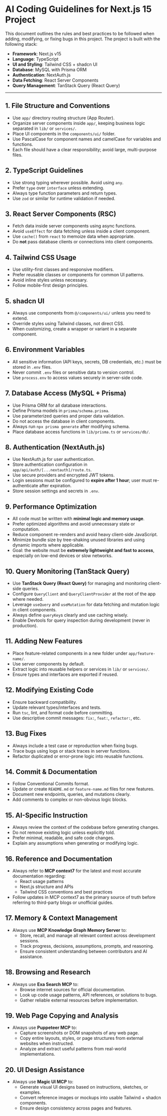 # AI Coding Guidelines for Next.js 15 Project

This document outlines the rules and best practices to be followed when adding, modifying, or fixing bugs in this project. The project is built with the following stack:

- **Framework**: Next.js v15
- **Language**: TypeScript
- **UI and Styling**: Tailwind CSS + shadcn UI
- **Database**: MySQL with Prisma ORM
- **Authentication**: NextAuth.js
- **Data Fetching**: React Server Components
- **Query Management**: TanStack Query (React Query)

---

## 1. File Structure and Conventions

- Use `app/` directory routing structure (App Router).
- Organize server components inside `app/`, keeping business logic separated in `lib/` or `services/`.
- Place UI components in the `components/ui/` folder.
- Use PascalCase for component names and camelCase for variables and functions.
- Each file should have a clear responsibility; avoid large, multi-purpose files.

## 2. TypeScript Guidelines

- Use strong typing wherever possible. Avoid using `any`.
- Prefer `type` over `interface` unless extending.
- Always type function parameters and return types.
- Use `zod` or similar for runtime validation if needed.

## 3. React Server Components (RSC)

- Fetch data inside server components using async functions.
- Avoid `useEffect` for data fetching unless inside a client component.
- Use `cache()` from `react` to memoize data when appropriate.
- Do **not** pass database clients or connections into client components.

## 4. Tailwind CSS Usage

- Use utility-first classes and responsive modifiers.
- Prefer reusable classes or components for common UI patterns.
- Avoid inline styles unless necessary.
- Follow mobile-first design principles.

## 5. shadcn UI

- Always use components from `@/components/ui/` unless you need to extend.
- Override styles using Tailwind classes, not direct CSS.
- When customizing, create a wrapper or variant in a separate component.

## 6. Environment Variables

- All sensitive information (API keys, secrets, DB credentials, etc.) must be stored in `.env` files.
- Never commit `.env` files or sensitive data to version control.
- Use `process.env` to access values securely in server-side code.

## 7. Database Access (MySQL + Prisma)

- Use Prisma ORM for all database interactions.
- Define Prisma models in `prisma/schema.prisma`.
- Use parameterized queries and proper data validation.
- Do not access the database in client components.
- Always run `npx prisma generate` after modifying schema.
- Place database access functions in `lib/prisma.ts` or `services/db/`.

## 8. Authentication (NextAuth.js)

- Use NextAuth.js for user authentication.
- Store authentication configuration in `app/api/auth/[...nextauth]/route.ts`.
- Use secure providers and encrypted JWT tokens.
- Login sessions must be configured to **expire after 1 hour**; user must re-authenticate after expiration.
- Store session settings and secrets in `.env`.

## 9. Performance Optimization

- All code must be written with **minimal logic and memory usage**.
- Prefer optimized algorithms and avoid unnecessary state or computation.
- Reduce component re-renders and avoid heavy client-side JavaScript.
- Minimize bundle size by tree-shaking unused libraries and using dynamic imports where applicable.
- Goal: the website must be **extremely lightweight and fast to access**, especially on low-end devices or slow networks.

## 10. Query Monitoring (TanStack Query)

- Use **TanStack Query (React Query)** for managing and monitoring client-side queries.
- Configure `QueryClient` and `QueryClientProvider` at the root of the app where needed.
- Leverage `useQuery` and `useMutation` for data fetching and mutation logic in client components.
- Always define `queryKey`s clearly and use caching wisely.
- Enable Devtools for query inspection during development (never in production).

## 11. Adding New Features

- Place feature-related components in a new folder under `app/feature-name/`.
- Use server components by default.
- Extract logic into reusable helpers or services in `lib/` or `services/`.
- Ensure types and interfaces are exported if reused.

## 12. Modifying Existing Code

- Ensure backward compatibility.
- Update relevant types/interfaces and tests.
- Run `tsc`, lint, and format code before committing.
- Use descriptive commit messages: `fix:`, `feat:`, `refactor:`, etc.

## 13. Bug Fixes

- Always include a test case or reproduction when fixing bugs.
- Trace bugs using logs or stack traces in server functions.
- Refactor duplicated or error-prone logic into reusable functions.

## 14. Commit & Documentation

- Follow Conventional Commits format.
- Update or create `README.md` or `feature-name.md` files for new features.
- Document new endpoints, queries, and mutations clearly.
- Add comments to complex or non-obvious logic blocks.

## 15. AI-Specific Instruction

- Always review the context of the codebase before generating changes.
- Do not remove existing logic unless explicitly told.
- Prefer minimal, readable, and safe code changes.
- Explain any assumptions when generating or modifying logic.

## 16. Reference and Documentation

- Always refer to **MCP context7** for the latest and most accurate documentation regarding:
  - React usage patterns
  - Next.js structure and APIs
  - Tailwind CSS conventions and best practices
- Follow updates in MCP context7 as the primary source of truth before referring to third-party blogs or unofficial guides.

## 17. Memory & Context Management

- Always use **MCP Knowledge Graph Memory Server** to:
  - Store, recall, and manage all relevant context across development sessions.
  - Track progress, decisions, assumptions, prompts, and reasoning.
  - Ensure consistent understanding between contributors and AI assistance.

## 18. Browsing and Research

- Always use **Exa Search MCP** to:
  - Browse internet sources for official documentation.
  - Look up code usage patterns, API references, or solutions to bugs.
  - Gather reliable external resources before implementation.

## 19. Web Page Copying and Analysis

- Always use **Puppeteer MCP** to:
  - Capture screenshots or DOM snapshots of any web page.
  - Copy entire layouts, styles, or page structures from external websites when instructed.
  - Analyze and extract useful patterns from real-world implementations.

## 20. UI Design Assistance

- Always use **Magic UI MCP** to:
  - Generate visual UI designs based on instructions, sketches, or examples.
  - Convert reference images or mockups into usable Tailwind + shadcn components.
  - Ensure design consistency across pages and features.